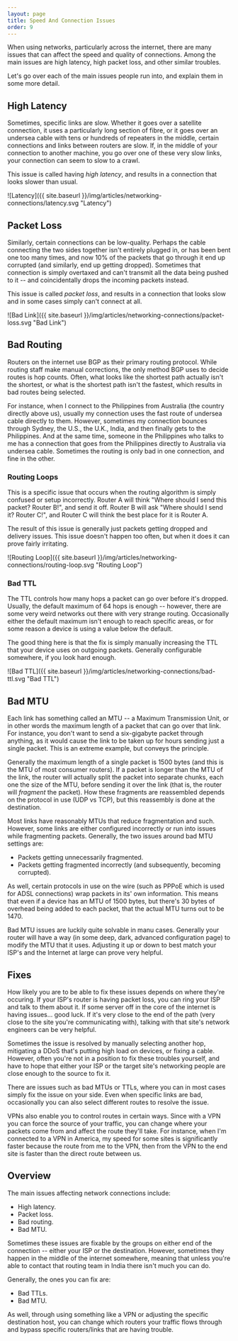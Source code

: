 ```yaml
---
layout: page
title: Speed And Connection Issues
order: 9
---
```

When using networks, particularly across the internet, there are many issues that can affect the speed and quality of connections. Among the main issues are high latency, high packet loss, and other similar troubles.

Let's go over each of the main issues people run into, and explain them in some more detail.


## High Latency

Sometimes, specific links are slow. Whether it goes over a satellite connection, it uses a particularly long section of fibre, or it goes over an undersea cable with tens or hundreds of repeaters in the middle, certain connections and links between routers are slow. If, in the middle of your connection to another machine, you go over one of these very slow links, your connection can seem to slow to a crawl.

This issue is called having _high latency_, and results in a connection that looks slower than usual.

![Latency]({{ site.baseurl }}/img/articles/networking-connections/latency.svg "Latency")


## Packet Loss

Similarly, certain connections can be low-quality. Perhaps the cable connecting the two sides together isn't entirely plugged in, or has been bent one too many times, and now 10% of the packets that go through it end up corrupted (and similarly, end up getting dropped). Sometimes that connection is simply overtaxed and can't transmit all the data being pushed to it -- and coincidentally drops the incoming packets instead.

This issue is called _packet loss_, and results in a connection that looks slow and in some cases simply can't connect at all.

![Bad Link]({{ site.baseurl }}/img/articles/networking-connections/packet-loss.svg "Bad Link")


## Bad Routing

Routers on the internet use BGP as their primary routing protocol. While routing staff make manual corrections, the only method BGP uses to decide routes is hop counts. Often, what looks like the shortest path actually isn't the shortest, or what is the shortest path isn't the fastest, which results in bad routes being selected.

For instance, when I connect to the Philippines from Australia (the country directly above us), usually my connection uses the fast route of undersea cable directly to them. However, sometimes my connection bounces through Sydney, the U.S., the U.K., India, and then finally gets to the Philippines. And at the same time, someone in the Philippines who talks to me has a connection that goes from the Philippines directly to Australia via undersea cable. Sometimes the routing is only bad in one connection, and fine in the other.


### Routing Loops

This is a specific issue that occurs when the routing algorithm is simply confused or setup incorrectly. Router A will think "Where should I send this packet? Router B!", and send it off. Router B will ask "Where should I send it? Router C!", and Router C will think the best place for it is Router A.

The result of this issue is generally just packets getting dropped and delivery issues. This issue doesn't happen too often, but when it does it can prove fairly irritating.

![Routing Loop]({{ site.baseurl }}/img/articles/networking-connections/routing-loop.svg "Routing Loop")


### Bad TTL

The TTL controls how many hops a packet can go over before it's dropped. Usually, the default maximum of 64 hops is enough -- however, there are some very weird networks out there with very strange routing. Occasionally either the default maximum isn't enough to reach specific areas, or for some reason a device is using a value below the default.

The good thing here is that the fix is simply manually increasing the TTL that your device uses on outgoing packets. Generally configurable somewhere, if you look hard enough.

![Bad TTL]({{ site.baseurl }}/img/articles/networking-connections/bad-ttl.svg "Bad TTL")


## Bad MTU

Each link has something called an MTU -- a Maximum Transmission Unit, or in other words the maximum length of a packet that can go over that link. For instance, you don't want to send a six-gigabyte packet through anything, as it would cause the link to be taken up for hours sending just a single packet. This is an extreme example, but conveys the principle.

Generally the maximum length of a single packet is 1500 bytes (and this is the MTU of most consumer routers). If a packet is longer than the MTU of the link, the router will actually split the packet into separate chunks, each one the size of the MTU, before sending it over the link (that is, the router will _fragment_ the packet). How these fragments are reassembled depends on the protocol in use (UDP vs TCP), but this reassembly is done at the destination.

Most links have reasonably MTUs that reduce fragmentation and such. However, some links are either configured incorrectly or run into issues while fragmenting packets. Generally, the two issues around bad MTU settings are:

* Packets getting unnecessarily fragmented.
* Packets getting fragmented incorrectly (and subsequently, becoming corrupted).

As well, certain protocols in use on the wire (such as PPPoE which is used for ADSL connections) wrap packets in its' own information. This means that even if a device has an MTU of 1500 bytes, but there's 30 bytes of overhead being added to each packet, that the actual MTU turns out to be 1470.

Bad MTU issues are luckily quite solvable in manu cases. Generally your router will have a way (in some deep, dark, advanced configuration page) to modify the MTU that it uses. Adjusting it up or down to best match your ISP's and the Internet at large can prove very helpful.


## Fixes

How likely you are to be able to fix these issues depends on where they're occuring. If your ISP's router is having packet loss, you can ring your ISP and talk to them about it. If some server off in the core of the internet is having issues... good luck. If it's very close to the end of the path (very close to the site you're communicating with), talking with that site's network engineers can be very helpful.

Sometimes the issue is resolved by manually selecting another hop, mitigating a DDoS that's putting high load on devices, or fixing a cable. However, often you're not in a position to fix these troubles yourself, and have to hope that either your ISP or the target site's networking people are close enough to the source to fix it.

There are issues such as bad MTUs or TTLs, where you can in most cases simply fix the issue on your side. Even when specific links are bad, occasionally you can also select different routes to resolve the issue.

VPNs also enable you to control routes in certain ways. Since with a VPN you can force the source of your traffic, you can change where your packets come from and affect the route they'll take. For instance, when I'm connected to a VPN in America, my speed for some sites is significantly faster because the route from me to the VPN, then from the VPN to the end site is faster than the direct route between us.


## Overview

The main issues affecting network connections include:

* High latency.
* Packet loss.
* Bad routing.
* Bad MTU.

Sometimes these issues are fixable by the groups on either end of the connection -- either your ISP or the destination. However, sometimes they happen in the middle of the internet somewhere, meaning that unless you're able to contact that routing team in India there isn't much you can do.

Generally, the ones you can fix are:

* Bad TTLs.
* Bad MTU.

As well, through using something like a VPN or adjusting the specific destination host, you can change which routers your traffic flows through and bypass specific routers/links that are having trouble.
